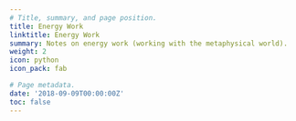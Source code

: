```yaml
---
# Title, summary, and page position.
title: Energy Work
linktitle: Energy Work
summary: Notes on energy work (working with the metaphysical world).
weight: 2
icon: python
icon_pack: fab

# Page metadata.
date: '2018-09-09T00:00:00Z'
toc: false
---
```

